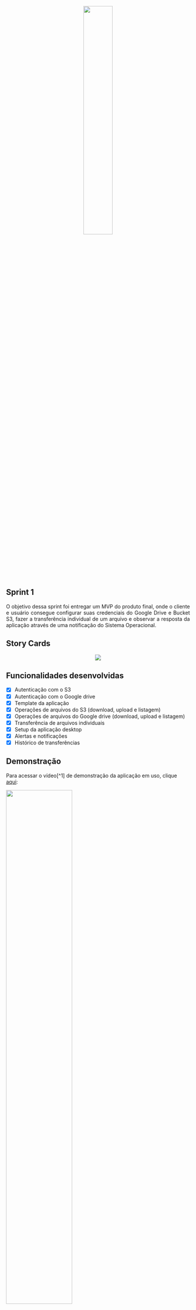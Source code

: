 <div align="center">
  <img src="https://user-images.githubusercontent.com/74321890/228393527-9bd20785-93b0-4da2-b774-97e81e59e6e4.svg" width="40%">
</div>

## Sprint 1

<p align="justify">
O objetivo dessa sprint foi entregar um MVP do produto final, onde o cliente e usuário consegue configurar suas credenciais do Google Drive e Bucket S3, fazer a transferência individual de um arquivo e observar a resposta da aplicação através de uma notificação do Sistema Operacional.
  
## Story Cards
<p align="center">
  <img src="https://user-images.githubusercontent.com/74321890/228998178-796a5295-c6a6-4cb5-ae38-6952ade3e171.gif"/>
</p>

## Funcionalidades desenvolvidas

- [X] Autenticação com o S3
- [X] Autenticação com o Google drive
- [X] Template da aplicação
- [X] Operações de arquivos do S3 (download, upload e listagem)
- [X] Operações de arquivos do Google drive (download, upload e listagem)
- [X] Transferência de arquivos individuais
- [X] Setup da aplicação desktop
- [X] Alertas e notificações
- [X] Histórico de transferências

## Demonstração

Para acessar o vídeo[^1] de demonstração da aplicação em uso, clique [aqui](#):

[<img src="https://user-images.githubusercontent.com/74321890/228991716-687c07f9-3b6a-4cea-b855-677b51b2b20a.svg" width="60%" height="60%">](# "Cloud-in vídeo Demonstração")
